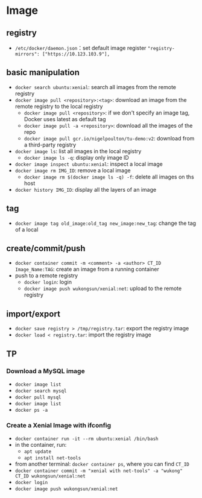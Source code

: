 # Image
## registry
- `/etc/docker/daemon.json`：set default image register `"registry-mirrors": ["https://10.123.103.9"],`

## basic manipulation
- `docker search ubuntu:xenial`: search all images from the remote registry
- `docker image pull <repository>:<tag>`: download an image from the remote registry to the local registry
  - `docker image pull <repository>`: if we don't specify an image tag, Docker uses latest as default tag
  - `docker image pull -a <repository>`: download all the images of the repo  
  - `docker image pull gcr.io/nigelpoulton/tu-demo:v2`: download from a third-party registry
- `docker image ls`: list all images in the local registry
  - `docker image ls -q`: display only image ID 
- `docker image inspect ubuntu:xenial`: inspect a local image
- `docker image rm IMG_ID`: remove a local image
  - `docker image rm $(docker image ls -q) -f`: delete all images on ths host
- `docker history IMG_ID`: display all the layers of an image

## tag
- `docker image tag old_image:old_tag new_image:new_tag`: change the tag of a local


## create/commit/push
- `docker container commit -m <comment> -a <author> CT_ID Image_Name:TAG`: create an image from a running container
- push to a remote registry
  - `docker login`: login
  - `docker image push wukongsun/xenial:net`: upload to the remote registry 


## import/export
- `docker save registry > /tmp/registry.tar`: export the registry image
- `docker load < registry.tar`: import the registry image


## TP
### Download a MySQL image
- `docker image list`
- `docker search mysql`
- `docker pull mysql`
- `docker image list`
- `docker ps -a`

### Create a Xenial Image with ifconfig
- `docker container run -it --rm ubuntu:xenial /bin/bash`
- in the container, run:
  - `apt update`
  - `apt install net-tools`
- from another terminal: `docker container ps`, where you can find `CT_ID`
- `docker container commit -m "xenial with net-tools" -a "wukong" CT_ID wukongsun/xenial:net`
- `docker login`
- `docker image push wukongsun/xenial:net`
